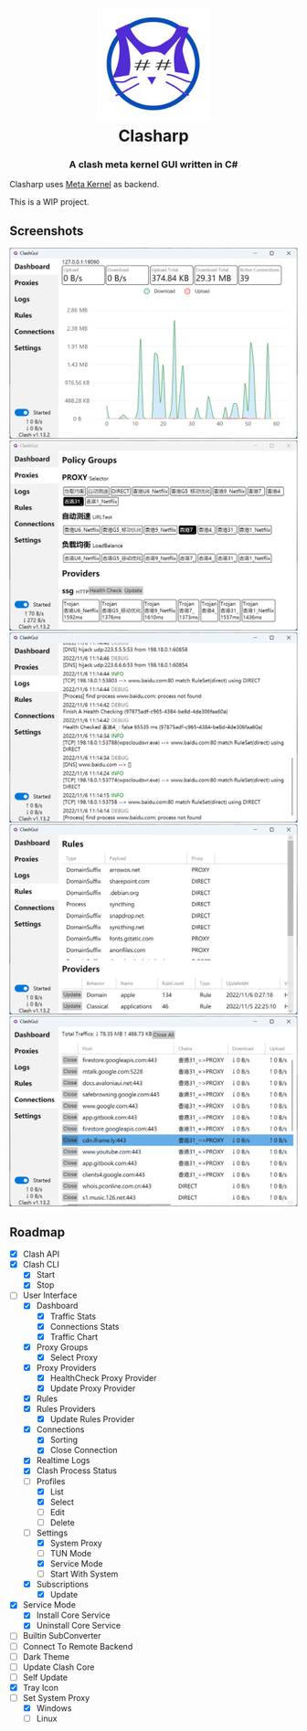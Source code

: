 ﻿<h1 align="center">
  <img src="images/clasharp.svg" alt="drawing" width="200"/>
  <br>Clasharp<br>
</h1>

<h3 align="center">A clash meta kernel GUI written in C#</h3>

Clasharp uses [Meta Kernel](https://github.com/MetaCubeX/Clash.Meta) as backend.

This is a WIP project.

## Screenshots

![dashboard](images/dashboard.png)
![proxies](images/proxies.png)
![logs](images/logs.png)
![rules](images/rules.png)
![connections](images/connections.png)

## Roadmap
- [x] Clash API
- [x] Clash CLI
  - [x] Start
  - [x] Stop
- [ ] User Interface
  - [x] Dashboard
    - [x] Traffic Stats
    - [x] Connections Stats
    - [x] Traffic Chart
  - [x] Proxy Groups
    - [x] Select Proxy
  - [x] Proxy Providers
      - [x] HealthCheck Proxy Provider
      - [x] Update Proxy Provider
  - [x] Rules
  - [x] Rules Providers
      - [x] Update Rules Provider
  - [x] Connections
    - [x] Sorting
    - [x] Close Connection
  - [x] Realtime Logs
  - [x] Clash Process Status
  - [ ] Profiles
    - [x] List
    - [x] Select
    - [ ] Edit
    - [ ] Delete
  - [ ] Settings
    - [x] System Proxy
    - [ ] TUN Mode
    - [x] Service Mode
    - [ ] Start With System
  - [x] Subscriptions
    - [x] Update
- [x] Service Mode
  - [x] Install Core Service
  - [x] Uninstall Core Service
- [ ] Builtin SubConverter
- [ ] Connect To Remote Backend
- [ ] Dark Theme
- [ ] Update Clash Core
- [ ] Self Update
- [x] Tray Icon
- [ ] Set System Proxy
  - [x] Windows
  - [ ] Linux